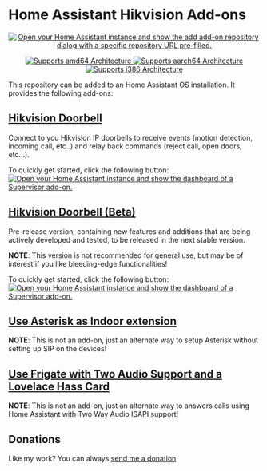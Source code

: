# Home Assistant Hikvision Add-ons

<p align="center">
    <a href="https://my.home-assistant.io/redirect/supervisor_add_addon_repository/?repository_url=https%3A%2F%2Fgithub.com%2Fpergolafabio%2FHikvision-Addons">
        <img src="https://my.home-assistant.io/badges/supervisor_add_addon_repository.svg" alt="Open your Home Assistant instance and show the add add-on repository dialog with a specific repository URL pre-filled.">
    </a>
</p>

<p align="center">
   <a href="https://img.shields.io/badge/amd64-yes-green.svg">
      <img alt="Supports amd64 Architecture" src="https://img.shields.io/badge/amd64-yes-green.svg">
   </a>
   <a href="https://img.shields.io/badge/aarch64-yes-green.svg">
      <img alt="Supports aarch64 Architecture" src="https://img.shields.io/badge/aarch64-yes-green.svg">
   </a>
   <a href="https://img.shields.io/badge/i386-yes-green.svg">
      <img alt="Supports i386 Architecture" src="https://img.shields.io/badge/i386-yes-green.svg">
   </a>
</p>

This repository can be added to an Home Assistant OS installation.
It provides the following add-ons:

## [Hikvision Doorbell](hikvision-doorbell/README.md)

Connect to you Hikvision IP doorbells to receive events (motion detection, incoming call, etc..) and relay back commands (reject call, open doors, etc...).

To quickly get started, click the following button:
[![Open your Home Assistant instance and show the dashboard of a Supervisor add-on.](https://my.home-assistant.io/badges/supervisor_addon.svg)](https://my.home-assistant.io/redirect/supervisor_addon/?addon=aff2db71_hikvision_sdk&repository_url=https%3A%2F%2Fgithub.com%2Fpergolafabio%2FHikvision-Addons)

## [Hikvision Doorbell (Beta)](doorbell_beta/README.md)

Pre-release version, containing new features and additions that are being actively developed and tested, to be released in the next stable version.

__NOTE__: This version is not recommended for general use, but may be of interest if you like bleeding-edge functionalities!

To quickly get started, click the following button:
[![Open your Home Assistant instance and show the dashboard of a Supervisor add-on.](https://my.home-assistant.io/badges/supervisor_addon.svg)](https://my.home-assistant.io/redirect/supervisor_addon/?addon=aff2db71_hikvision_doorbell_beta&repository_url=https%3A%2F%2Fgithub.com%2Fpergolafabio%2FHikvision-Addons)

## [Use Asterisk as Indoor extension](asterisk/asterisk.as.indoor.md)

__NOTE__: This is not an add-on, just an alternate way to setup Asterisk without setting up SIP on the devices!

## [Use Frigate with Two Audio Support and a Lovelace Hass Card](frigate/twowayaudio.with.frigate.md)

__NOTE__: This is not an add-on, just an alternate way to answers calls using Home Assistant with Two Way Audio ISAPI support!

## Donations
 Like my work? You can always [send me a donation](https://paypal.me/pergolafabio).
